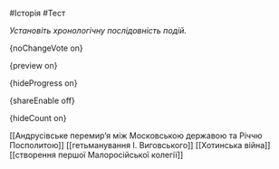 #Історія #Тест

*Установіть хронологічну послідовність подій.*

{noChangeVote on}

{preview on}

{hideProgress on}

{shareEnable off}

{hideCount on}

[[Андрусівське перемир’я між Московською державою та Річчю  Посполитою]]
[[гетьманування І. Виговського]]
[[Хотинська війна]]
[[створення першої Малоросійської колегії]]
